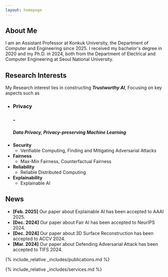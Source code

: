 ```yaml
---
layout: homepage
---
```


## About Me

I am an Assistant Professor at Konkuk University, the Department of Computer and Engineering since 2025.
I received my bachelor's degree in 2020 and my Ph.D. in 2024, both from the Department of Electrical and Computer Engineering at Seoul National University.

## Research Interests

My Research interest lies in constructing **_Trustworthy AI_**, Focusing on key aspects such as

- <h3>Privacy<h3>
  - <h5>Data Privacy, Privacy-preserving Machine Learning<h5>
- **Security**
  - Verifiable Computing, Finding and Mitigating Adversarial Attacks
- **Fairness**
  - Max-Min Fairness, Counterfactual Fairness
- **Reliability**
  - Reliable Distributed Computing
- **Explainability**
  - Explainable AI

## News

- **[Feb. 2025]** Our paper about Explainable AI has been accepted to AAAI 2025.
- **[Dec. 2024]** Our paper about Fair AI has been accepted to NeurIPS 2024.
- **[Dec. 2024]** Our paper about 3D Surface Reconstruction has been accepted to ACCV 2024.
- **[Mar. 2024]** Our paper about Defending Adversarial Attack has been accepted to TIFS 2024.

{% include_relative _includes/publications.md %}

{% include_relative _includes/services.md %}
